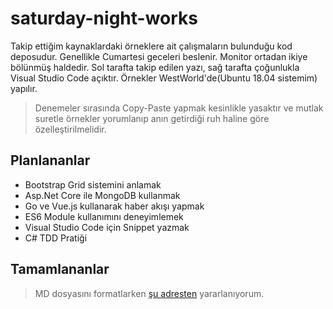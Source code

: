 # saturday-night-works
Takip ettiğim kaynaklardaki örneklere ait çalışmaların bulunduğu kod deposudur. Genellikle Cumartesi geceleri beslenir. Monitor ortadan ikiye bölünmüş haldedir. Sol tarafta takip edilen yazı, sağ tarafta çoğunlukla Visual Studio Code açıktır. Örnekler WestWorld'de(Ubuntu 18.04 sistemim) yapılır. 

> Denemeler sırasında Copy-Paste yapmak kesinlikle yasaktır ve mutlak suretle örnekler yorumlanıp anın getirdiği ruh haline göre özelleştirilmelidir.

## Planlananlar

- Bootstrap Grid sistemini anlamak
- Asp.Net Core ile MongoDB kullanmak
- Go ve Vue.js kullanarak haber akışı yapmak
- ES6 Module kullanımını deneyimlemek
- Visual Studio Code için Snippet yazmak
- C# TDD Pratiği

## Tamamlananlar

> MD dosyasını formatlarken [şu adresten](https://github.com/adam-p/markdown-here/wiki/Markdown-Cheatsheet#blockquotes) yararlanıyorum.
